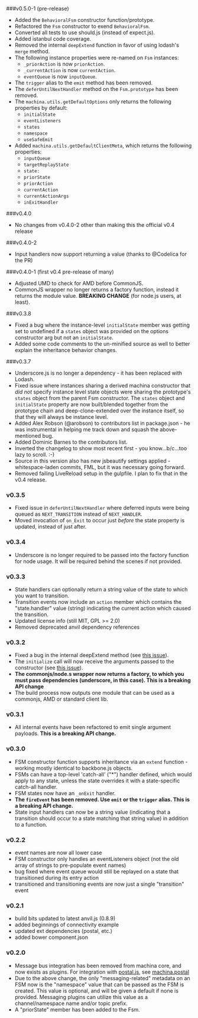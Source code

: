 ###v0.5.0-1 (pre-release)
* Added the `BehavioralFsm` constructor function/prototype.
* Refactored the `Fsm` constructor to exend `BehavioralFsm`.
* Converted all tests to use should.js (instead of expect.js).
* Added istanbul code coverage.
* Removed the internal `deepExtend` function in favor of using lodash's `merge` method.
* The following instance properties were re-named on `Fsm` instances:
	* `_priorAction` is now `priorAction`.
	* `_currentAction` is now `currentAction`.
	* `eventQueue` is now `inputQueue`.
* The `trigger` alias to the `emit` method has been removed.
* The `deferUntilNextHandler` method on the `Fsm.prototype` has been removed.
* The `machina.utils.getDefaultOptions` only returns the following properties by default:
	* `initialState`
	* `eventListeners`
	* `states`
	* `namespace`
	* `useSafeEmit`
* Added `machina.utils.getDefaultClientMeta`, which returns the following properties:
	* `inputQueue`
	* `targetReplayState`
	* `state:`
	* `priorState`
	* `priorAction`
	* `currentAction`
	* `currentActionArgs`
	* `inExitHandler`

###v0.4.0
* No changes from v0.4.0-2 other than making this the official v0.4 release

###v0.4.0-2
* Input handlers now support returning a value (thanks to @Codelica for the PR)

###v0.4.0-1 (first v0.4 pre-release of many)
* Adjusted UMD to check for AMD before CommonJS.
* CommonJS wrapper no longer returns a factory function, instead it returns the module value. **BREAKING CHANGE** (for node.js users, at least).

###v0.3.8
* Fixed a bug where the instance-level `initialState` member was getting set to undefined if a `states` object was provided on the options constructor arg but not an `initialState`.
* Added some code comments to the un-minified source as well to better explain the inheritance behavior changes.

###v0.3.7
* Underscore.js is no longer a dependency - it has been replaced with Lodash.
* Fixed issue where instances sharing a derived machina constructor that *did not* specify instance level state objects were sharing the prototype's `states` object from the parent Fsm constructor. The `states` object and `initialState` property are now built/blended together from the prototype chain and deep-clone-extended over the instance itself, so that they will always be instance level.
* Added Alex Robson (@arobson) to contributors list in package.json - he was instrumental in helping me track down and squash the above-mentioned bug.
* Added Dominic Barnes to the contributors list.
* Inverted the changelog to show most recent first - you know...b/c...too lazy to scroll. :-)
* Source in this version also has new jsbeautify settings applied - whitespace-laden commits, FML, but it was necessary going forward.
* Removed failing LiveReload setup in the gulpfile. I plan to fix that in the v0.4 release.

### v0.3.5

* Fixed issue in `deferUntilNextHandler` where deferred inputs were being queued as `NEXT_TRANSITION` instead of `NEXT_HANDLER`.
* Moved invocation of `on_Exit` to occur just *before* the state property is updated, instead of just after.

### v0.3.4

* Underscore is no longer required to be passed into the factory function for node usage. It will be required behind the scenes if not provided.

### v0.3.3

* State handlers can optionally return a string value of the state to which you want to transition.
* Transition events now include an `action` member which contains the "state.handler" value (string) indicating the current action which caused the transition.
* Updated license info (still MIT, GPL >= 2.0)
* Removed deprecated anvil dependency references

### v0.3.2

* Fixed a bug in the internal deepExtend method (see [this issue](https://github.com/ifandelse/machina.js/pull/12)).
* The `initialize` call will now receive the arguments passed to the constructor (see [this issue](https://github.com/ifandelse/machina.js/issues/11)).
* **The commonjs/node.s wrapper now returns a factory, to which you must pass dependencies (underscore, in this case). This is a breaking API change**
* The build process now outputs one module that can be used as a commonjs, AMD or standard client lib.

### v0.3.1

* All internal events have been refactored to emit single argument payloads. **This is a breaking API change.**

### v0.3.0

* FSM constructor function supports inheritance via an `extend` function - working mostly identical to backbone.js objects.
* FSMs can have a top-level 'catch-all' ("*") handler defined, which would apply to any state, unless the state overrides it with a state-specific catch-all handler.
* FSM states now have an `_onExit` handler.
* **The `fireEvent` has been removed.  Use `emit` or the `trigger` alias. This is a breaking API change.**
* State input handlers can now be a string value (indicating that a transition should occur to a state matching that string value) in addition to a function.

### v0.2.2

* event names are now all lower case
* FSM constructor only handles an eventListeners object (not the old array of strings to pre-populate event names)
* bug fixed where event queue would still be replayed on a state that transitioned during its entry action
* transitioned and transitioning events are now just a single "transition" event

### v0.2.1

* build bits updated to latest anvil.js (0.8.9)
* added beginnings of connectivity example
* updated ext dependencies (postal, etc.)
* added bower component.json

### v0.2.0

* Message bus integration has been removed from machina core, and now exists as plugins.  For integration with [postal.js](https://github.com/ifandelse/postal.js), see [machina.postal](https://github.com/ifandelse/machina.postal)
* Due to the above change, the only "messaging-related" metadata on an FSM now is the "namespace" value that can be passed as the FSM is created.  This value is optional, and will be given a default if none is provided.  Messaging plugins can utilize this value as a channel/namespace name and/or topic prefix.
* A "priorState" member has been added to the Fsm.
